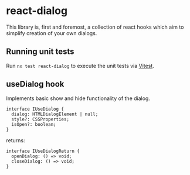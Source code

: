 # react-dialog

This library is, first and foremost, a collection of react hooks which aim to simplify
creation of your own dialogs.

## Running unit tests

Run `nx test react-dialog` to execute the unit tests via [Vitest](https://vitest.dev/).

## useDialog hook

Implements basic show and hide functionality of the dialog.

```
interface IUseDialog {
  dialog: HTMLDialogElement | null;
  style?: CSSProperties;
  isOpen?: boolean;
}
```

returns:

```
interface IUseDialogReturn {
  openDialog: () => void;
  closeDialog: () => void;
}
```
